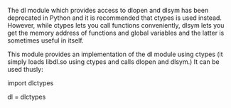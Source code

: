 The dl module which provides access to dlopen and dlsym has been deprecated in Python and it is recommended
that ctypes is used instead. However, while ctypes lets you call functions conveniently, dlsym lets you get the memory
address of functions and global variables and the latter is sometimes useful in itself.

This module provides an implementation of the dl module using ctypes (it simply loads libdl.so using ctypes
and calls dlopen and dlsym.) It can be used thusly:

import dlctypes

dl = dlctypes
